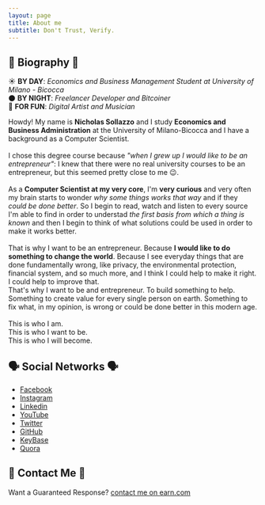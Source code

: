 ```yaml
---
layout: page
title: About me
subtitle: Don't Trust, Verify.
---
```


## 📖 Biography 📖

☀️ **BY DAY**: *Economics and Business Management Student at University of Milano - Bicocca*
<br>
🌑 **BY NIGHT**: *Freelancer Developer and Bitcoiner*
<br>
🥳 **FOR FUN**: *Digital Artist and Musician*
<br>

Howdy! My name is **Nicholas Sollazzo** and I study **Economics and Business Administration** at the University of Milano-Bicocca and I have a background as a Computer Scientist.
<br>
<br>
I chose this degree course because *"when I grew up I would like to be an entrepreneur"*: I knew that there were no real university courses to be an entrepreneur, but this seemed pretty close to me 😉.
<br>
<br>
As a **Computer Scientist at my very core**, I'm **very curious** and very often my brain starts to wonder *why some things works that way* and if they *could be done better*. So I begin to read, watch and listen to every source I'm able to find in order to understad *the first basis from which a thing is known* and then I begin to think of what solutions could be used in order to make it works better.
<br>
<br>
That is why I want to be an entrepreneur. Because **I would like to do something to change the world**. Because I see everyday things that are done fundamentally wrong, like privacy, the environmental protection, financial system, and so much more, and I think I could help to make it right. I could help to improve that.
<br>
That's why I want to be and entrepreneur. To build something to help. Something to create value for every single person on earth. Something to fix what, in my opinion, is wrong or could be done better in this modern age.
<br>
<br>
This is who I am. <br>
This is who I want to be. <br>
This is who I will become. <br>

## 🗣 Social Networks 🗣

- <a href="http://bit.ly/nsoll_fb" target="_blank">Facebook</a>
- <a href="http://bit.ly/nsoll_instagram" target="_blank">Instagram</a>
- <a href="http://bit.ly/nsoll_linkedin" target="_blank">Linkedin</a>
- <a href="http://bit.ly/nsoll_youtube" target="_blank">YouTube</a>
- <a href="http://bit.ly/nsoll_twitter" target="_blank">Twitter</a>
- <a href="http://bit.ly/nsoll_github" target="_blank">GitHub</a>
- <a href="http://bit.ly/nsoll_keybase" target="_blank">KeyBase</a>
- <a href="http://bit.ly/nsoll_quora" target="_blank">Quora</a>

## 📨 Contact Me 📨

Want a Guaranteed Response? <a href="https://earn.com/nsollazzo/" target="_blank">contact me on earn.com</a>


